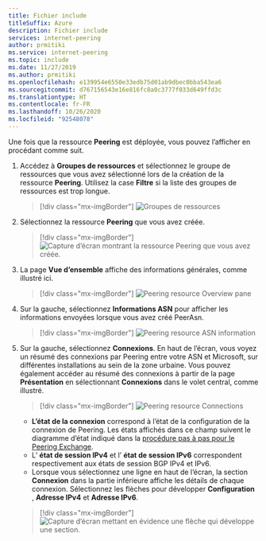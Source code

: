 ```yaml
---
title: Fichier include
titleSuffix: Azure
description: Fichier include
services: internet-peering
author: prmitiki
ms.service: internet-peering
ms.topic: include
ms.date: 11/27/2019
ms.author: prmitiki
ms.openlocfilehash: e139954e6550e33edb75d01ab9dbec0bba543ea6
ms.sourcegitcommit: d767156543e16e816fc8a0c3777f033d649ffd3c
ms.translationtype: HT
ms.contentlocale: fr-FR
ms.lasthandoff: 10/26/2020
ms.locfileid: "92548078"
---
```

Une fois que la ressource **Peering** est déployée, vous pouvez l’afficher en procédant comme suit.

1. Accédez à **Groupes de ressources** et sélectionnez le groupe de ressources que vous avez sélectionné lors de la création de la ressource **Peering**. Utilisez la case **Filtre** si la liste des groupes de ressources est trop longue.

    > [!div class="mx-imgBorder"]
    > ![Groupes de ressources](../media/setup-direct-get-resourcegroup.png)

1. Sélectionnez la ressource **Peering** que vous avez créée.

    > [!div class="mx-imgBorder"]
    > ![Capture d’écran montrant la ressource Peering que vous avez créée.](../media/setup-direct-get-open.png)

1. La page **Vue d’ensemble** affiche des informations générales, comme illustré ici.

    > [!div class="mx-imgBorder"]
    > ![Peering resource Overview pane](../media/setup-exchange-get-overview.png)

1. Sur la gauche, sélectionnez **Informations ASN** pour afficher les informations envoyées lorsque vous avez créé PeerAsn.

    > [!div class="mx-imgBorder"]
    > ![Peering resource ASN information](../media/setup-direct-get-asninfo.png)

1. Sur la gauche, sélectionnez **Connexions**. En haut de l’écran, vous voyez un résumé des connexions par Peering entre votre ASN et Microsoft, sur différentes installations au sein de la zone urbaine. Vous pouvez également accéder au résumé des connexions à partir de la page **Présentation** en sélectionnant **Connexions** dans le volet central, comme illustré.

    > [!div class="mx-imgBorder"]
    > ![Peering resource Connections](../media/setup-exchange-get-connectionssummary.png)

    * **L’état de la connexion** correspond à l’état de la configuration de la connexion de Peering. Les états affichés dans ce champ suivent le diagramme d’état indiqué dans la [procédure pas à pas pour le Peering Exchange](../walkthrough-exchange-all.md).
    * L’ **état de session IPv4** et l’ **état de session IPv6** correspondent respectivement aux états de session BGP IPv4 et IPv6.  
    * Lorsque vous sélectionnez une ligne en haut de l’écran, la section **Connexion** dans la partie inférieure affiche les détails de chaque connexion. Sélectionnez les flèches pour développer **Configuration** , **Adresse IPv4** et **Adresse IPv6**.

    > [!div class="mx-imgBorder"]
    > ![Capture d’écran mettant en évidence une flèche qui développe une section.](../media/setup-exchange-get-connectionsipv4.png)
